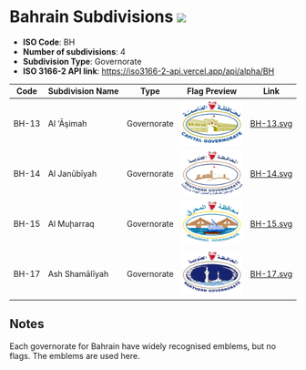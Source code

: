 # Bahrain Subdivisions ![](https://flagcdn.com/h40/bh.png)

- **ISO Code**: BH
- **Number of subdivisions**: 4
- **Subdivision Type**: Governorate
- **ISO 3166-2 API link**: https://iso3166-2-api.vercel.app/api/alpha/BH

| Code  | Subdivision Name         | Type | Flag Preview | Link |
|-------|--------------------------|--------------| -------------- |----------|
| BH-13 | Al ‘Āşimah | Governorate | <img src='https://raw.githubusercontent.com/amckenna41/iso3166-flags/main/iso3166-2-flags/BH/BH-13.svg' height='80'> | [BH-13.svg](https://raw.githubusercontent.com/amckenna41/iso3166-flags/main/iso3166-2-flags/BH/BH-13.svg) |
| BH-14 | Al Janūbīyah | Governorate | <img src='https://raw.githubusercontent.com/amckenna41/iso3166-flags/main/iso3166-2-flags/BH/BH-14.svg' height='80'> | [BH-14.svg](https://raw.githubusercontent.com/amckenna41/iso3166-flags/main/iso3166-2-flags/BH/BH-14.svg) |
| BH-15 | Al Muḩarraq | Governorate | <img src='https://raw.githubusercontent.com/amckenna41/iso3166-flags/main/iso3166-2-flags/BH/BH-15.svg' height='80'> | [BH-15.svg](https://raw.githubusercontent.com/amckenna41/iso3166-flags/main/iso3166-2-flags/BH/BH-15.svg) |
| BH-17 | Ash Shamālīyah | Governorate | <img src='https://raw.githubusercontent.com/amckenna41/iso3166-flags/main/iso3166-2-flags/BH/BH-17.svg' height='80'> | [BH-17.svg](https://raw.githubusercontent.com/amckenna41/iso3166-flags/main/iso3166-2-flags/BH/BH-17.svg) |


## Notes
Each governorate for Bahrain have widely recognised emblems, but no flags. The emblems are used here.